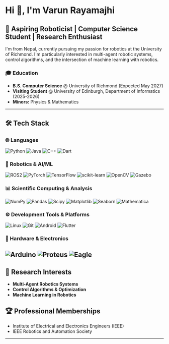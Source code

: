 # Hi 👋, I'm Varun Rayamajhi
## 🤖 Aspiring Roboticist | Computer Science Student | Research Enthusiast
I'm from Nepal, currently pursuing my passion for robotics at the University of Richmond. I'm particularly interested in multi-agent robotic systems, control algorithms, and the intersection of machine learning with robotics.
### 🎓 Education
- **B.S. Computer Science** @ University of Richmond (Expected May 2027)
- **Visiting Student** @ University of Edinburgh, Department of Informatics (2025-2026)
- **Minors:** Physics & Mathematics
---
## 🛠️ Tech Stack
### 🌐 Languages
![Python](https://img.shields.io/badge/python-3670A0?style=for-the-badge&logo=python&logoColor=ffdd54) 
![Java](https://img.shields.io/badge/java-%23ED8B00.svg?style=for-the-badge&logo=openjdk&logoColor=white) 
![C++](https://img.shields.io/badge/c++-%2300599C.svg?style=for-the-badge&logo=c%2B%2B&logoColor=white)
![Dart](https://img.shields.io/badge/dart-%230175C2.svg?style=for-the-badge&logo=dart&logoColor=white)

### 🤖 Robotics & AI/ML
![ROS2](https://img.shields.io/badge/ROS2-%232F2F2F.svg?style=for-the-badge&logo=ros&logoColor=white) 
![PyTorch](https://img.shields.io/badge/PyTorch-%23EE4C2C.svg?style=for-the-badge&logo=PyTorch&logoColor=white)
![TensorFlow](https://img.shields.io/badge/TensorFlow-%23FF6F00.svg?style=for-the-badge&logo=TensorFlow&logoColor=white)
![scikit-learn](https://img.shields.io/badge/scikit--learn-%23F7931E.svg?style=for-the-badge&logo=scikit-learn&logoColor=white)
![OpenCV](https://img.shields.io/badge/opencv-%23white.svg?style=for-the-badge&logo=opencv&logoColor=white)
![Gazebo](https://img.shields.io/badge/Gazebo-%23FF6600.svg?style=for-the-badge&logo=gazebo&logoColor=white)

### 📊 Scientific Computing & Analysis
![NumPy](https://img.shields.io/badge/numpy-%23013243.svg?style=for-the-badge&logo=numpy&logoColor=white) 
![Pandas](https://img.shields.io/badge/pandas-%23150458.svg?style=for-the-badge&logo=pandas&logoColor=white) 
![Scipy](https://img.shields.io/badge/SciPy-%230C55A5.svg?style=for-the-badge&logo=scipy&logoColor=%white) 
![Matplotlib](https://img.shields.io/badge/Matplotlib-%23ffffff.svg?style=for-the-badge&logo=Matplotlib&logoColor=black) 
![Seaborn](https://img.shields.io/badge/Seaborn-%235B4E8A.svg?style=for-the-badge&logo=seaborn&logoColor=white)
![Mathematica](https://img.shields.io/badge/Mathematica-%23D2AAFF.svg?style=for-the-badge&logo=mathematica&logoColor=white)

### ⚙️ Development Tools & Platforms
![Linux](https://img.shields.io/badge/Linux-%23FCC624.svg?style=for-the-badge&logo=linux&logoColor=black) 
![Git](https://img.shields.io/badge/git-%23F05033.svg?style=for-the-badge&logo=git&logoColor=white)
![Android](https://img.shields.io/badge/Android-3DDC84?style=for-the-badge&logo=android&logoColor=white)
![Flutter](https://img.shields.io/badge/Flutter-%2302569B.svg?style=for-the-badge&logo=Flutter&logoColor=white)

### 🔧 Hardware & Electronics
![Arduino](https://img.shields.io/badge/-Arduino-00979D?style=for-the-badge&logo=Arduino&logoColor=white) 
![Proteus](https://img.shields.io/badge/Proteus-%23E3F2FD.svg?style=for-the-badge&logo=proteus&logoColor=black) 
![Eagle](https://img.shields.io/badge/Eagle-%232C2C2C.svg?style=for-the-badge&logo=eagle&logoColor=white)
---
## 🎯 Research Interests
- **Multi-Agent Robotics Systems**
- **Control Algorithms & Optimization**
- **Machine Learning in Robotics**

## 🏆 Professional Memberships
- Institute of Electrical and Electronics Engineers (IEEE)
- IEEE Robotics and Automation Society
---
